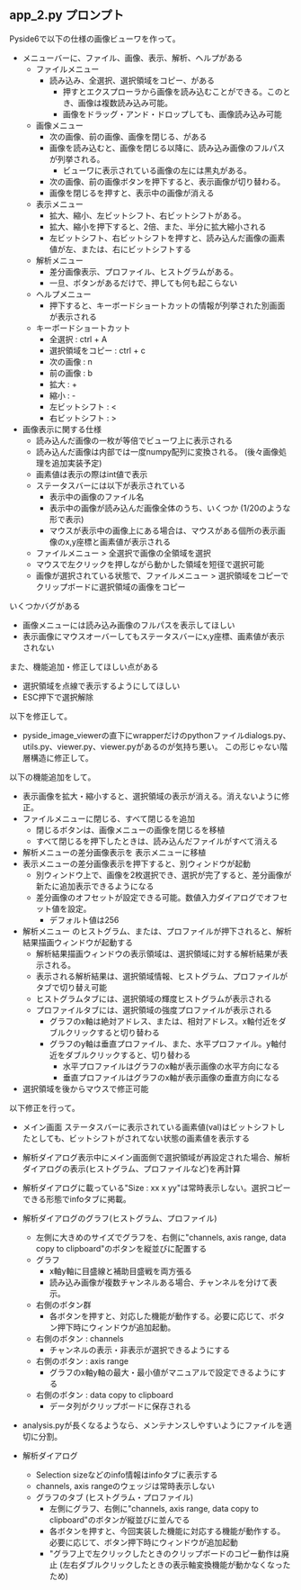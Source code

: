 ## app_2.py プロンプト
Pyside6で以下の仕様の画像ビューワを作って。
- メニューバーに、ファイル、画像、表示、解析、ヘルプがある
    - ファイルメニュー
        - 読み込み、全選択、選択領域をコピー、がある
            - 押すとエクスプローラから画像を読み込むことができる。このとき、画像は複数読み込み可能。
            - 画像をドラッグ・アンド・ドロップしても、画像読み込み可能
    - 画像メニュー
        - 次の画像、前の画像、画像を閉じる、がある
        - 画像を読み込むと、画像を閉じる以降に、読み込み画像のフルパスが列挙される。
            - ビューワに表示されている画像の左には黒丸がある。
        - 次の画像、前の画像ボタンを押下すると、表示画像が切り替わる。
        - 画像を閉じるを押すと、表示中の画像が消える
    - 表示メニュー
        - 拡大、縮小、左ビットシフト、右ビットシフトがある。
        - 拡大、縮小を押下すると、2倍、また、半分に拡大縮小される
        - 左ビットシフト、右ビットシフトを押すと、読み込んだ画像の画素値が左、または、右にビットシフトする
    - 解析メニュー
        - 差分画像表示、プロファイル、ヒストグラムがある。
        - 一旦、ボタンがあるだけで、押しても何も起こらない
    - ヘルプメニュー
        - 押下すると、キーボードショートカットの情報が列挙された別画面が表示される
    - キーボードショートカット
        - 全選択 : ctrl + A
        - 選択領域をコピー : ctrl + c
        - 次の画像 : n
        - 前の画像 : b
        - 拡大 : +
        - 縮小 : -
        - 左ビットシフト : <
        - 右ビットシフト : >
- 画像表示に関する仕様
    - 読み込んだ画像の一枚が等倍でビューワ上に表示される
    - 読み込んだ画像は内部では一度numpy配列に変換される。 (後々画像処理を追加実装予定)
    - 画素値は表示の際はint値で表示
    - ステータスバーには以下が表示されている
        - 表示中の画像のファイル名
        - 表示中の画像が読み込んだ画像全体のうち、いくつか (1/20のような形で表示)
        - マウスが表示中の画像上にある場合は、マウスがある個所の表示画像のx,y座標と画素値が表示される
    - ファイルメニュー > 全選択で画像の全領域を選択
    - マウスで左クリックを押しながら動かした領域を短径で選択可能
    - 画像が選択されている状態で、ファイルメニュー > 選択領域をコピーでクリップボードに選択領域の画像をコピー


いくつかバグがある
- 画像メニューには読み込み画像のフルパスを表示してほしい
- 表示画像にマウスオーバーしてもステータスバーにx,y座標、画素値が表示されない

また、機能追加・修正してほしい点がある
- 選択領域を点線で表示するようにしてほしい
- ESC押下で選択解除

以下を修正して。
- pyside_image_viewerの直下にwrapperだけのpythonファイルdialogs.py、utils.py、viewer.py、viewer.pyがあるのが気持ち悪い。
  この形じゃない階層構造に修正して。

以下の機能追加をして。
- 表示画像を拡大・縮小すると、選択領域の表示が消える。消えないように修正。
- ファイルメニューに閉じる、すべて閉じるを追加
    - 閉じるボタンは、画像メニューの画像を閉じるを移植
    - すべて閉じるを押下したときは、読み込んだファイルがすべて消える
- 解析メニューの差分画像表示を 表示メニューに移植
- 表示メニューの差分画像表示を押下すると、別ウィンドウが起動
    - 別ウィンドウ上で、画像を2枚選択でき、選択が完了すると、差分画像が新たに追加表示できるようになる
    - 差分画像のオフセットが設定できる可能。数値入力ダイアログでオフセット値を設定。
        - デフォルト値は256
- 解析メニュー のヒストグラム、または、プロファイルが押下されると、解析結果描画ウィンドウが起動する
    - 解析結果描画ウィンドウの表示領域は、選択領域に対する解析結果が表示される。
    - 表示される解析結果は、選択領域情報、ヒストグラム、プロファイルがタブで切り替え可能
    - ヒストグラムタブには、選択領域の輝度ヒストグラムが表示される
    - プロファイルタブには、選択領域の強度プロファイルが表示される
        - グラフのx軸は絶対アドレス、または、相対アドレス。x軸付近をダブルクリックすると切り替わる
        - グラフのy軸は垂直プロファイル、また、水平プロファイル。y軸付近をダブルクリックすると、切り替わる
            - 水平プロファイルはグラフのx軸が表示画像の水平方向になる
            - 垂直プロファイルはグラフのx軸が表示画像の垂直方向になる
- 選択領域を後からマウスで修正可能




以下修正を行って。
- メイン画面 ステータスバーに表示されている画素値(val)はビットシフトしたとしても、ビットシフトがされてない状態の画素値を表示する
- 解析ダイアログ表示中にメイン画面側で選択領域が再設定された場合、解析ダイアログの表示(ヒストグラム、プロファイルなど)を再計算
- 解析ダイアログに載っている"Size : xx x yy"は常時表示しない。選択コピーできる形態でinfoタブに掲載。
- 解析ダイアログのグラフ(ヒストグラム、プロファイル)
    - 左側に大きめのサイズでグラフを、右側に"channels, axis range, data copy to clipboard"のボタンを縦並びに配置する
    - グラフ
        - x軸y軸に目盛線と補助目盛戦を両方張る
        - 読み込み画像が複数チャンネルある場合、チャンネルを分けて表示。
    - 右側のボタン群
        - 各ボタンを押すと、対応した機能が動作する。必要に応じて、ボタン押下時にウィンドウが追加起動。
    - 右側のボタン : channels
        - チャンネルの表示・非表示が選択できるようにする
    - 右側のボタン : axis range
        - グラフのx軸y軸の最大・最小値がマニュアルで設定できるようにする
    - 右側のボタン : data copy to clipboard
        - データ列がクリップボードに保存される
- analysis.pyが長くなるようなら、メンテナンスしやすいようにファイルを適切に分割。



- 解析ダイアログ
    - Selection sizeなどのinfo情報はinfoタブに表示する
    - channels, axis rangeのウェッジは常時表示しない
    - グラフのタブ (ヒストグラム・プロファイル)
        - 左側にグラフ、右側に"channels, axis range, data copy to clipboard"のボタンが縦並びに並んでる
        - 各ボタンを押すと、今回実装した機能に対応する機能が動作する。必要に応じて、ボタン押下時にウィンドウが追加起動
        - "グラフ上で左クリックしたときのクリップボードのコピー動作は廃止 (左右ダブルクリックしたときの表示軸変換機能が動かなくなったため)